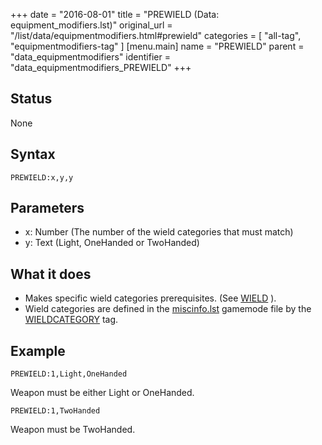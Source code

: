 +++
date = "2016-08-01"
title = "PREWIELD (Data: equipment_modifiers.lst)"
original_url = "/list/data/equipmentmodifiers.html#prewield"
categories = [ "all-tag", "equipmentmodifiers-tag" ]
[menu.main]
    name = "PREWIELD"
    parent = "data_equipmentmodifiers"
    identifier = "data_equipmentmodifiers_PREWIELD"
+++

## Status

None

## Syntax

`PREWIELD:x,y,y`

## Parameters

-   x: Number (The number of the wield categories that
    must match)
-   y: Text (Light, OneHanded or TwoHanded)



What it does
------------

-   Makes specific wield categories prerequisites. (See
    [WIELD](/list/data/equipment/wield.html) ).
-   Wield categories are defined in the
    [miscinfo.lst](/list/system/gamemode-miscinfo.html) gamemode file by
    the
    [WIELDCATEGORY](/list/system/gamemode-miscinfo/wieldcategory.html) tag.

Example
-------

`PREWIELD:1,Light,OneHanded`

Weapon must be either Light or OneHanded.

`PREWIELD:1,TwoHanded`

Weapon must be TwoHanded.

